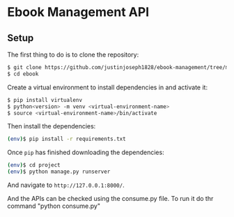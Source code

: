 # Ebook Management API

## Setup

The first thing to do is to clone the repository:

```sh
$ git clone https://github.com/justinjoseph1828/ebook-management/tree/main
$ cd ebook
```

Create a virtual environment to install dependencies in and activate it:

```sh
$ pip install virtualenv
$ python<version> -m venv <virtual-environment-name>
$ source <virtual-environment-name>/bin/activate
```

Then install the dependencies:

```sh
(env)$ pip install -r requirements.txt
```

Once `pip` has finished downloading the dependencies:
```sh
(env)$ cd project
(env)$ python manage.py runserver
```
And navigate to `http://127.0.0.1:8000/`.

And the APIs can be checked using the consume.py file.
To run it do thr command "python consume.py"